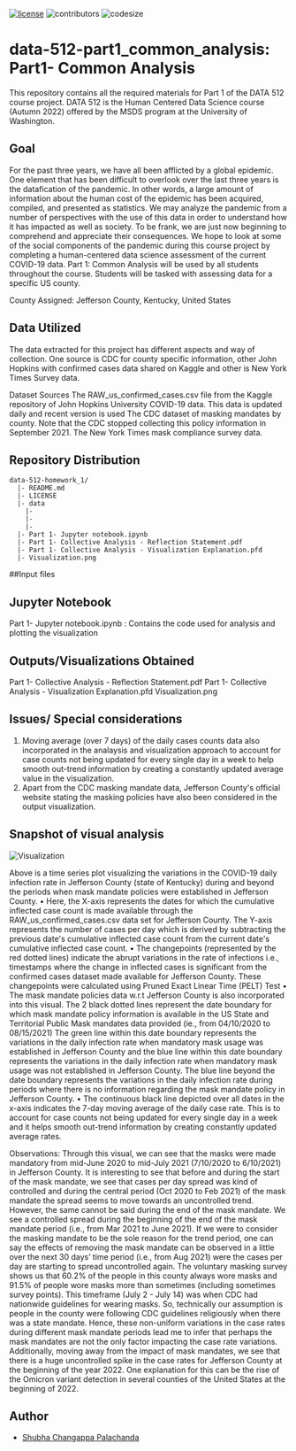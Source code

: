 [![license](https://img.shields.io/github/license/DAVFoundation/captain-n3m0.svg?style=flat-square)](https://github.com/DAVFoundation/captain-n3m0/blob/master/LICENSE)
![contributors](https://img.shields.io/github/contributors/shubha8196/data-512-homework_1.svg) ![codesize](https://img.shields.io/github/languages/code-size/shubha8196/data-512-homework_1.svg)


# data-512-part1_common_analysis: Part1- Common Analysis

This repository contains all the required materials for Part 1 of the DATA 512 course project. DATA 512 is the Human Centered Data Science course (Autumn 2022) offered by the MSDS program at the University of Washington. 

## Goal

For the past three years, we have all been afflicted by a global epidemic. One element that has been difficult to overlook over the last three years is the datafication of the pandemic. In other words, a large amount of information about the human cost of the epidemic has been acquired, compiled, and presented as statistics. We may analyze the pandemic from a number of perspectives with the use of this data in order to understand how it has impacted as well as society. To be frank, we are just now beginning to comprehend and appreciate their consequences. We hope to look at some of the social components of the pandemic during this course project by completing a human-centered data science assessment of the current COVID-19 data. Part 1: Common Analysis will be used by all students throughout the course. Students will be tasked with assessing data for a specific US county.

County Assigned: Jefferson County, Kentucky, United States

## Data Utilized
The data extracted for this project has different aspects and way of collection. One source is CDC for county specific information, other John Hopkins with confirmed cases data shared on Kaggle and other is New York Times Survey data.

Dataset Sources
The RAW_us_confirmed_cases.csv file from the Kaggle repository of John Hopkins University COVID-19 data. This data is updated daily and recent version is used
The CDC dataset of masking mandates by county. Note that the CDC stopped collecting this policy information in September 2021.
The New York Times mask compliance survey data.


## Repository Distribution

```
data-512-homework_1/
  |- README.md
  |- LICENSE
  |- data
    |-
    |-
    |-
  |- Part 1- Jupyter notebook.ipynb
  |- Part 1- Collective Analysis - Reflection Statement.pdf
  |- Part 1- Collective Analysis - Visualization Explanation.pfd
  |- Visualization.png
```
##Input files 

## Jupyter Notebook
Part 1- Jupyter notebook.ipynb : Contains the code used for analysis and plotting the visualization

## Outputs/Visualizations Obtained
 Part 1- Collective Analysis - Reflection Statement.pdf
 Part 1- Collective Analysis - Visualization Explanation.pfd
 Visualization.png

## Issues/ Special considerations
1) Moving average (over 7 days) of the daily cases counts data also incorporated in the analaysis and visualization approach to account for case counts not being updated for every single day in a week to help smooth out-trend information by creating a constantly updated average value in the visualization.
2) Apart from the CDC masking mandate data, Jefferson County's official website stating the masking policies have also been considered in the output visualization.


## Snapshot of visual analysis
![Visualization](/data-512-part1_common_analysis/Visualization.png)

Above is a time series plot visualizing the variations in the COVID-19 daily infection rate in Jefferson County (state of Kentucky) during and beyond the periods when mask mandate policies were established in Jefferson County.
•	Here, the X-axis represents the dates for which the cumulative inflected case count is made available through the RAW_us_confirmed_cases.csv data set for Jefferson County. The Y-axis represents the number of cases per day which is derived by subtracting the previous date's cumulative inflected case count from the current date's cumulative inflected case count.
•	The changepoints (represented by the red dotted lines) indicate the abrupt variations in the rate of infections i.e., timestamps where the change in inflected cases is significant from the confirmed cases dataset made available for Jefferson County. These changepoints were calculated using Pruned Exact Linear Time (PELT) Test
•	The mask mandate policies data w.r.t Jefferson County is also incorporated into this visual. The 2 black dotted lines represent the date boundary for which mask mandate policy information is available in the US State and Territorial Public Mask mandates data provided (ie., from 04/10/2020 to 08/15/2021) The green line within this date boundary represents the variations in the daily infection rate when mandatory mask usage was established in Jefferson County and the blue line within this date boundary represents the variations in the daily infection rate when mandatory mask usage was not established in Jefferson County. The blue line beyond the date boundary represents the variations in the daily infection rate during periods where there is no information regarding the mask mandate policy in Jefferson County.
•	The continuous black line depicted over all dates in the x-axis indicates the 7-day moving average of the daily case rate. This is to account for case counts not being updated for every single day in a week and it helps smooth out-trend information by creating constantly updated average rates.

Observations: 
Through this visual, we can see that the masks were made mandatory from mid-June 2020 to mid-July 2021 (7/10/2020 to 6/10/2021) in Jefferson County. It is interesting to see that before and during the start of the mask mandate, we see that cases per day spread was kind of controlled and during the central period (Oct 2020 to Feb 2021) of the mask mandate the spread seems to move towards an uncontrolled trend. However, the same cannot be said during the end of the mask mandate. We see a controlled spread during the beginning of the end of the mask mandate period (i.e., from Mar 2021 to June 2021). If we were to consider the masking mandate to be the sole reason for the trend period, one can say the effects of removing the mask mandate can be observed in a little over the next 30 days’ time period (i.e., from Aug 2021) were the cases per day are starting to spread uncontrolled again. The voluntary masking survey shows us that 60.2% of the people in this county always wore masks and 91.5% of people wore masks more than sometimes (including sometimes survey points). This timeframe (July 2 - July 14) was when CDC had nationwide guidelines for wearing masks. So, technically our assumption is people in the county were following CDC guidelines religiously when there was a state mandate. Hence, these non-uniform variations in the case rates during different mask mandate periods lead me to infer that perhaps the mask mandates are not the only factor impacting the case rate variations. Additionally, moving away from the impact of mask mandates, we see that there is a huge uncontrolled spike in the case rates for Jefferson County at the beginning of the year 2022. One explanation for this can be the rise of the Omicron variant detection in several counties of the United States at the beginning of 2022.


## Author
- [Shubha Changappa Palachanda](https://github.com/shubha8196)
